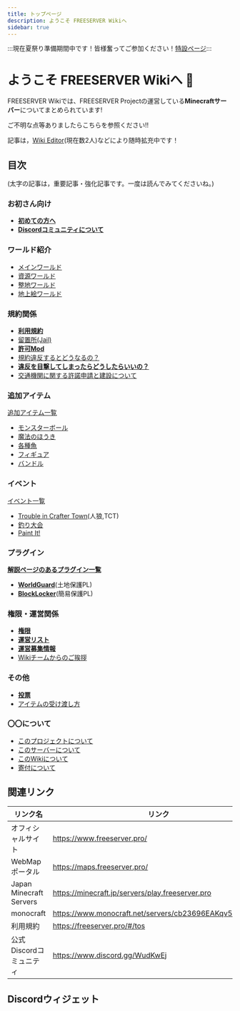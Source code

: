 ```yaml
---
title: トップページ
description: ようこそ FREESERVER Wikiへ
sidebar: true
---
```

:::現在夏祭り準備期間中です！皆様奮ってご参加ください！[特設ページ](event/summer_festival):::
# ようこそ FREESERVER Wikiへ :tada:

FREESERVER Wikiでは、FREESERVER Projectの運営している**Minecraftサーバー**についてまとめられています!

ご不明な点等ありましたらこちらを参照ください!!

記事は，[Wiki Editor](http://wiki.freeserver.pro/admins#Wiki%20Editor)(現在数2人)などにより随時拡充中です！
## 目次
(太字の記事は，重要記事・強化記事です。一度は読んでみてくださいね。)
### お初さん向け
- [**初めての方へ**](beginners-guide)
- [**Discordコミュニティについて**](discord)
### ワールド紹介
- [メインワールド](world/main)
- [資源ワールド](world/shigen)
- [整地ワールド](world/seichi)
- [地上絵ワールド](world/art-world)
### 規約関係
- [**利用規約**](terms/)
- [留置所(Jail)](jail)
- [**許可Mod**](allow-mods)
- [規約違反するとどうなるの？](terms/violation)
- [**違反を目撃してしまったらどうしたらいいの？**](terms/violation-look)
- [交通機関に関する許諾申請と建設について](terms/how-to-apply-for-railway-construction)
### 追加アイテム
[追加アイテム一覧](item/)
- [モンスターボール](item/monsterbowl)
- [魔法のほうき](item/broom)
- [各種魚](item/addfish)
- [フィギュア](item/figure)
- [バンドル](item/bundle)
### イベント
[イベント一覧](event/)
- [Trouble in Crafter Town](event/tct)(人狼,TCT)
- [釣り大会](event/fishcontest)
- [Paint It!](event/paint-it)
### プラグイン
[**解説ページのあるプラグイン一覧**](plugin/)
- [**WorldGuard**](plugin/worldguard)(土地保護PL)
- [**BlockLocker**](plugin/blocklocker)(簡易保護PL)
### 権限・運営関係
- [**権限**](permissions)
- [**運営リスト**](admins/)
- [**運営募集情報**](recruit-info)
- [Wikiチームからのご挨拶](from-wikiteam)
### その他
- [**投票**](vote)
- [アイテムの受け渡し方](how-to/senditem)
### 〇〇について
- [このプロジェクトについて](about-project)
- [このサーバーについて](about-server)
- [このWikiについて](about-wiki)
- [寄付について](donate)
## 関連リンク
| リンク名 | リンク |
| ---- | ---- |
| オフィシャルサイト | https://www.freeserver.pro/ |
| WebMapポータル | https://maps.freeserver.pro/ |
| Japan Minecraft Servers | https://minecraft.jp/servers/play.freeserver.pro |
| monocraft | https://www.monocraft.net/servers/cb23696EAKqv51cX1L6U |
| 利用規約 | https://freeserver.pro/#/tos |
| 公式Discordコミュニティ | https://www.discord.gg/WudKwEj |

## Discordウィジェット
<discord-widget url="https://discord.com/api/guilds/393963617604861952/widget.json"/>

